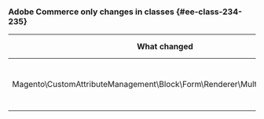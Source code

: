 ### Adobe Commerce only changes in classes {#ee-class-234-235}

| What changed | How it changed |
| --- | --- |
| Magento\CustomAttributeManagement\Block\Form\Renderer\Multiselect::getValue | [public] Method has been added. |